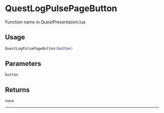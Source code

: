 # QuestLogPulsePageButton
Function name in QuestPresentation.lua
## Usage
```lua
QuestLogPulsePageButton(button)
```
## Parameters
`button`
## Returns
`none`

---